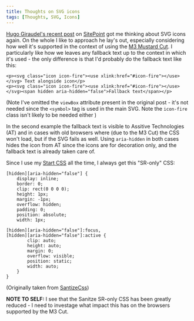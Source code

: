 ```yaml
---
title: Thoughts on SVG icons
tags: [Thoughts, SVG, Icons]
---
```

[Hugo Giraudel's recent post](http://www.sitepoint.com/a-working-svg-workflow-for-accessible-icons/) on [SitePoint](http://www.sitepoint.com) got me thinking about SVG icons again.
On the whole I like to approach he lay's out, especially considering how well it's supported in the context of using the [M3 Mustard Cut](https://github.com/Fall-Back/CSS-Mustard-Cut).
I particularly like how we leaves any fallback text up to the context in which it's used - the only difference is that I'd probably do the fallback text like this:

~~~
<p><svg class="icon icon-fire"><use xlink:href="#icon-fire"></use></svg> Text alongside icon</p>
<p><svg class="icon icon-fire"><use xlink:href="#icon-fire"></use></svg><span hidden aria-hidden="false">Fallback text</span></p>
~~~
(Note I've omitted the `viewBox` attribute present in the original post - it's not needed since the `<symbol>` tag is used in the main SVG. Note the `icon-fire` class isn't likely to be needed either )

In the second example the fallback text is visible to Assitive Technologies (AT) and in cases with old browsers where (due to the M3 Cut) the CSS won't load, but if the SVG fails as well. Using `aria-hidden` in both cases hides the icon from AT since the icons are for decoration only, and the fallback text is already taken care of.

Since I use my [Start CSS](https://github.com/Fall-Back/Start-CSS) all the time, I always get this "SR-only" CSS:

~~~
[hidden][aria-hidden="false"] {
    display: inline;
    border: 0;
    clip: rect(0 0 0 0);
    height: 1px;
    margin: -1px;
    overflow: hidden;
    padding: 0;
    position: absolute;
    width: 1px;

[hidden][aria-hidden="false"]:focus,
[hidden][aria-hidden="false"]:active {
        clip: auto;
        height: auto;
        margin: 0;
        overflow: visible;
        position: static;
        width: auto;
	}
}
~~~
(Originally taken from [SantizeCss](https://10up.github.io/sanitize.css/))

**NOTE TO SELF:** I see that the Sanitze SR-only CSS has been greatly reduced - I need to investage what impact this has on the browsers supported by the M3 Cut.

